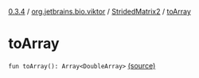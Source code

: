 [0.3.4](../../index.md) / [org.jetbrains.bio.viktor](../index.md) / [StridedMatrix2](index.md) / [toArray](.)

# toArray

`fun toArray(): Array<DoubleArray>` [(source)](https://github.com/JetBrains-Research/viktor/blob/0.3.4/src/main/kotlin/org/jetbrains/bio/viktor/StridedMatrix2.kt#L153)